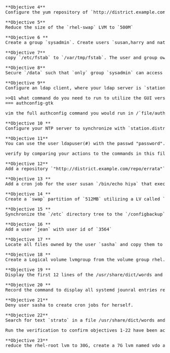 <pre>
**Objective 4** 
Configure the yum repository of `http://district.example.com/repo/rhel7`
 
**Objective 5**
Reduce the size of the `rhel-swap` LVM to `500M`
 
**Objective 6 **
Create a group `sysadmin`. Create users `susan,harry and natasha`. Users `susan` and `harry` should be apart of the `sysadmin group`. `natasha` should `not` be apart of that group and `should not be allowed to log into the shell`. All users passwords should be `"password"`.
 
**Objective 7**
copy `/etc/fstab` to `/var/tmp/fstab`. The user and group owner of that file should be `root`. All users should be able to `read` the file. No one should be able to `execute it`. `susan` should `not` be able to read or write. `natasha` should be able to read and write. 
 
**Objective 8** 
Secure `/data` such that `only` group `sysadmin` can access it. Group owner should be `sysadmin` & all child directories and files by default should have `group sysadmin permissions`. 
 
**Objective 9**
Configure an ldap client, where your ldap server is `station.district.example.com`, LDAP Base DN: `dc=station,dc=district,dc=example,dc=com`. Authenticate your ldap server using the certificate `https://classroom.example.com/pub/example-ca.crt`

>>Q1 what command do you need to run to utilize the GUI version of setting up LDAP?<<
=== authconfig-gtk

vim the full authconfig command you would run in /`file/authconfig.test` and run the following command to verify if the what you wrote is correct `file1=$(cat /root/authconfig.test); file2=$(cat /tmp/authconfig.verify) ; [[ $file1 == $file2 ]] && echo "Awesome Job" || echo "Open up /tmp/authconfig.verify to see what you might have missed."`{{execute}}

**Objective 10 **
Configure your NTP server to synchronize with `station.district.example.com`

**Objective 11**
You can use the user ldapuser(#) with the passwd "password". Home directories for your LDAP users should be automatically mounted on acces. These home directories are served from the NFS share "station.district.example.com:/home/guests/"

verify by comparing your actions to the commands in this file: `cat /tmp/ldap.homedir`{{execute}}
 
**Objective 12**
Add a repository `"http://district.example.com/repo/errata"` with the name `Kernel.repo`. Then check for a new kerenl and install if there is one. The newly installed kernel should be the default kernel and the previous kernel should be available and bootable at grub. 

**Objective 13 **
Add a cron job for the user susan `/bin/echo hiya` that executes `everyday` at `2:23pm`

**Objective 14 **
Create a `swap` partition of `512MB` utilizing a LV called `swap2`

**Objective 15 **
Synchronize the `/etc` directory tree to the `/configbackup` directory  A) create an archive named `/root/configuration-backup-server.tar.gz` with the `/configbackup` directory as content. Extract the contents of the  `/root/configuration-backup-server.tar.gz` to the `/tmp/configcompare` directory.  B) create an archive `/root/archive.tar.bz2` with the `/usr/local directory` as content. 

**Objective 16 **
Add a user `jean` with user id of `3564`

**Objective 17 **
Locate all files owned by the user `sasha` and copy them to `/home/lost+found/`

**Objective 18 **
Create a Logical volume lvmgroup from the volume group rhel. The logical volume should have 100 extents. Mount this lvm as /mnt/lvm2 as an ext4 filesystem. 

**Objective 19 **
Display the first 12 lines of the /usr/share/dict/words and send the output to the /home/student/headtail.txt file
 
**Objective 20 **
Record the command to display all systemd jounral entries recorded between 9:05:00 and 9:15:00 in the /home/student/systemdreview.txt
 
**Objective 21** 
Deny user sasha to create cron jobs for herself.

**Objective 22**
Search for text `strato` in a file /usr/share/dict/words and copy this to a file /root/lines.txt. The new file should not have any blank spaces or lines. The order of the names in the new file should be the same as the original file. 

Run the verification to confirm objectives 1-22 have been accomplished before proceeding to objective 23 as it may break the box. `bash /tmp/verifyscript`{{execute}}

**Objective 23**
reduce the rhel-root lvm to 30G, create a 7G lvm named vdo and place a 15GB vdo named lucky onto the LVM. Then give the VDO an XFS file system and mount it persistently to /mnt/vdo
</pre>
